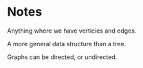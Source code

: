 # Notes

Anything where we have verticies and edges.

A more general data structure than a tree. 

Graphs can be directed, or undirected. 

